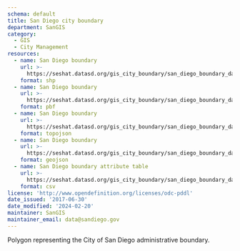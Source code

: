 ```yaml
---
schema: default
title: San Diego city boundary
department: SanGIS
category:
  - GIS
  - City Management
resources:
  - name: San Diego boundary 
    url: >-
      https://seshat.datasd.org/gis_city_boundary/san_diego_boundary_datasd.zip
    format: shp
  - name: San Diego boundary
    url: >-
      https://seshat.datasd.org/gis_city_boundary/san_diego_boundary_datasd.pbf
    format: pbf
  - name: San Diego boundary
    url: >-
      https://seshat.datasd.org/gis_city_boundary/san_diego_boundary_datasd.topo.json
    format: topojson
  - name: San Diego boundary
    url: >-
      https://seshat.datasd.org/gis_city_boundary/san_diego_boundary_datasd.geojson
    format: geojson
  - name: San Diego boundary attribute table
    url: >-
      https://seshat.datasd.org/gis_city_boundary/san_diego_boundary_datasd.csv
    format: csv
license: 'http://www.opendefinition.org/licenses/odc-pddl'
date_issued: '2017-06-30'
date_modified: '2024-02-20'
maintainer: SanGIS
maintainer_email: data@sandiego.gov
---
```

Polygon representing the City of San Diego administrative boundary.
<!--more-->